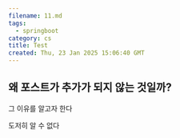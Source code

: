 ```yaml
---
filename: 11.md
tags:
  - springboot
category: cs
title: Test
created: Thu, 23 Jan 2025 15:06:40 GMT
---
```


## 왜 포스트가 추가가 되지 않는 것일까?

그 이유를 알고자 한다

도저히 알 수 없다